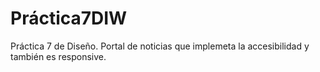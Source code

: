 # Práctica7DIW
Práctica 7 de Diseño.
Portal de noticias que implemeta la accesibilidad y también es responsive.
